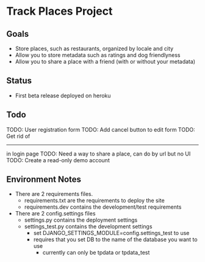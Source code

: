 Track Places Project
====================

## Goals
* Store places, such as restaurants, organized by locale and city
* Allow you to store metadata such as ratings and dog friendlyness
* Allow you to share a place with a friend (with or without your metadata)

## Status
* First beta release deployed on heroku

## Todo
TODO: User registration form
TODO: Add cancel button to edit form
TODO: Get rid of <hr> in login page
TODO: Need a way to share a place, can do by url but no UI
TODO: Create a read-only demo account

## Environment Notes

* There are 2 requirements files.
  * requirements.txt are the requirements to deploy the site
  * requirements.dev contains the development/test requirements
* There are 2 config.settings files
  * settings.py contains the deployment settings
  * settings\_test.py contains the development settings
    * set DJANGO\_SETTINGS\_MODULE=config.settings\_test to use
    * requires that you set DB to the name of the database you want to use
      * currently can only be tpdata or tpdata_test
